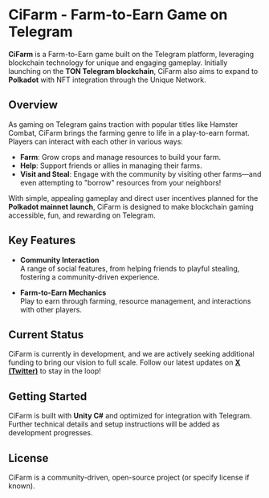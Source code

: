 # CiFarm - Farm-to-Earn Game on Telegram  

**CiFarm** is a Farm-to-Earn game built on the Telegram platform, leveraging blockchain technology for unique and engaging gameplay. Initially launching on the **TON Telegram blockchain**, CiFarm also aims to expand to **Polkadot** with NFT integration through the Unique Network.  

## Overview  
As gaming on Telegram gains traction with popular titles like Hamster Combat, CiFarm brings the farming genre to life in a play-to-earn format. Players can interact with each other in various ways:  

- **Farm**: Grow crops and manage resources to build your farm.  
- **Help**: Support friends or allies in managing their farms.  
- **Visit and Steal**: Engage with the community by visiting other farms—and even attempting to "borrow" resources from your neighbors!  

With simple, appealing gameplay and direct user incentives planned for the **Polkadot mainnet launch**, CiFarm is designed to make blockchain gaming accessible, fun, and rewarding on Telegram.  

## Key Features  

- **Community Interaction**  
  A range of social features, from helping friends to playful stealing, fostering a community-driven experience.  

- **Farm-to-Earn Mechanics**  
  Play to earn through farming, resource management, and interactions with other players.  

## Current Status  
CiFarm is currently in development, and we are actively seeking additional funding to bring our vision to full scale. Follow our latest updates on **[X (Twitter)](https://twitter.com)** to stay in the loop!  

## Getting Started  
CiFarm is built with **Unity C#** and optimized for integration with Telegram. Further technical details and setup instructions will be added as development progresses.  

## License  
CiFarm is a community-driven, open-source project (or specify license if known).  
